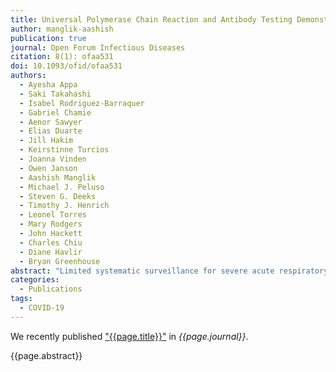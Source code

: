 ```yaml
---
title: Universal Polymerase Chain Reaction and Antibody Testing Demonstrate Little to No Transmission of Severe Acute Respiratory Syndrome Coronavirus 2 in a Rural Community
author: manglik-aashish
publication: true
journal: Open Forum Infectious Diseases
citation: 8(1): ofaa531
doi: 10.1093/ofid/ofaa531
authors:
  - Ayesha Appa
  - Saki Takahashi
  - Isabel Rodriguez-Barraquer
  - Gabriel Chamie
  - Aenor Sawyer
  - Elias Duarte
  - Jill Hakim
  - Keirstinne Turcios
  - Joanna Vinden
  - Owen Janson
  - Aashish Manglik
  - Michael J. Peluso
  - Steven G. Deeks
  - Timothy J. Henrich
  - Leonel Torres
  - Mary Rodgers
  - John Hackett
  - Charles Chiu
  - Diane Havlir
  - Bryan Greenhouse
abstract: "Limited systematic surveillance for severe acute respiratory syndrome coronavirus 2 (SARS-CoV-2) in the early months of the US epidemic curtailed accurate appraisal of transmission intensity. Our objective was to perform case detection of an entire rural community to quantify SARS-CoV-2 transmission using polymerase chain reaction (PCR) and antibody testing. We conducted a cross-sectional survey of SARS-CoV-2 infection in the rural town of Bolinas, California (population 1620), 4 weeks after shelter-in-place orders. Participants were tested between April 20 and 24, 2020. Prevalence by PCR and sero-prevalence from 2 forms of antibody testing were performed in parallel (Abbott ARCHITECT immunoglobulin [Ig]G and in-house IgG enzyme-linked immunosorbent assay). Of 1891 participants, 1312 were confirmed Bolinas residents (>80% community ascertainment). Zero participants were PCR positive. Assuming 80% sensitivity, it would have been unlikely to observe these results (P < .05) if there were >3 active infections in the community. Based on antibody results, estimated prevalence of prior infection was 0.16% (95% credible interval [CrI], 0.02%–0.46%). The positive predictive value (PPV) of a positive result on both tests was 99.11% (95% CrI, 95.75%–99.94%), compared with PPV 44.19%–63.32% (95% CrI, 3.25%–98.64%) if 1 test was utilized. Four weeks after shelter-in-place, SARS-CoV-2 infection in a rural Northern California community was extremely rare. In this low-prevalence setting, use of 2 antibody tests increased seroprevalence estimate precision. This was one of the first community-wide studies to successfully implement synchronous PCR and antibody testing, particularly in a rural setting. Widespread testing remains an underpinning of effective disease control in conjunction with consistent uptake of public health measures."
categories:
  - Publications
tags:
  - COVID-19
---
```


We recently published ["{{page.title}}"](https://doi.org/{{page.doi}}) in *{{page.journal}}*.

{{page.abstract}}
